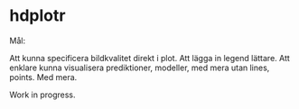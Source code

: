 # hdplotr
Mål:

Att kunna specificera bildkvalitet direkt i plot.
Att lägga in legend lättare.
Att enklare kunna visualisera prediktioner, modeller, med mera utan lines, points.
Med mera.

Work in progress.
